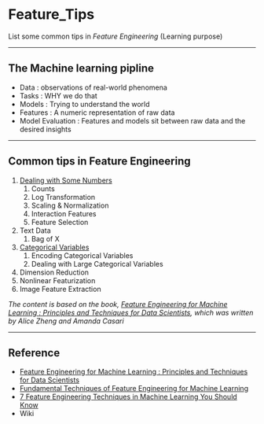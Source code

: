 # Feature_Tips
List some common tips in *Feature Engineering*  (Learning purpose)

---

## The Machine learning pipline
- Data :  observations of real-world phenomena
- Tasks : WHY we do that
- Models :  Trying to understand the world
- Features : A numeric representation of raw data
- Model Evaluation :  Features and models sit between raw data and the desired insights


---

## Common tips in Feature Engineering

1. [Dealing with Some Numbers](Dealing_with_Some_Numbers.md)
	1. Counts
	2. Log Transformation
	3. Scaling & Normalization
	4. Interaction Features
	5. Feature Selection
2. Text Data
	1. Bag of X
3. [Categorical Variables](Categorical\_Variables)
	1. Encoding Categorical Variables
	2. Dealing with Large Categorical Variables
4. Dimension Reduction
5. Nonlinear Featurization
6. Image Feature Extraction

_The content is based on the book, [Feature Engineering for Machine Learning : Principles and Techniques for Data Scientists](https://www.amazon.de/Feature-Engineering-Machine-Learning-Principles-ebook/dp/B07BNX4MWC), which was written by  Alice Zheng and Amanda Casari_

---

## Reference
 
- [Feature Engineering for Machine Learning : Principles and Techniques for Data Scientists](https://www.amazon.de/Feature-Engineering-Machine-Learning-Principles-ebook/dp/B07BNX4MWC)
- [Fundamental Techniques of Feature Engineering for Machine Learning](https://towardsdatascience.com/feature-engineering-for-machine-learning-3a5e293a5114)
- [ 7 Feature Engineering Techniques in Machine Learning You Should Know](https://www.analyticsvidhya.com/blog/2020/10/7-feature-engineering-techniques-machine-learning/)
- Wiki